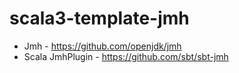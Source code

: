 # scala3-template-jmh

* Jmh - https://github.com/openjdk/jmh
* Scala JmhPlugin - https://github.com/sbt/sbt-jmh
